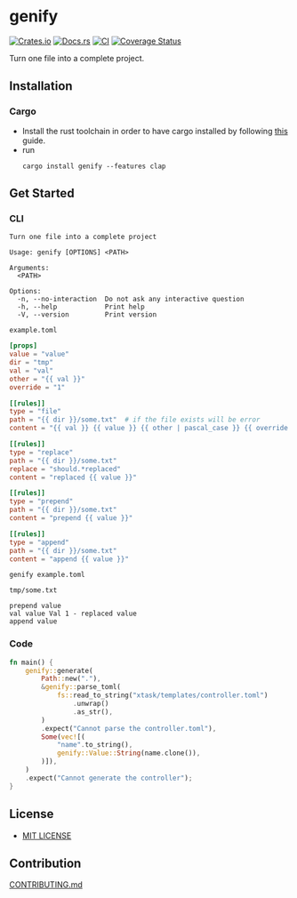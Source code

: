 # genify

[![Crates.io](https://img.shields.io/crates/v/genify.svg)](https://crates.io/crates/genify)
[![Docs.rs](https://docs.rs/genify/badge.svg)](https://docs.rs/genify)
[![CI](https://img.shields.io/github/actions/workflow/status/daxartio/genify/ci.yml?branch=main)](https://github.com/daxartio/genify/actions)
[![Coverage Status](https://coveralls.io/repos/github/daxartio/genify/badge.svg?branch=main)](https://coveralls.io/github/daxartio/genify?branch=main)

Turn one file into a complete project.

## Installation

### Cargo

* Install the rust toolchain in order to have cargo installed by following
  [this](https://www.rust-lang.org/tools/install) guide.
* run
  ```
  cargo install genify --features clap
  ```

## Get Started

### CLI

```
Turn one file into a complete project

Usage: genify [OPTIONS] <PATH>

Arguments:
  <PATH>

Options:
  -n, --no-interaction  Do not ask any interactive question
  -h, --help            Print help
  -V, --version         Print version
```

`example.toml`

```toml
[props]
value = "value"
dir = "tmp"
val = "val"
other = "{{ val }}"
override = "1"

[[rules]]
type = "file"
path = "{{ dir }}/some.txt"  # if the file exists will be error
content = "{{ val }} {{ value }} {{ other | pascal_case }} {{ override }} - should be replaced"

[[rules]]
type = "replace"
path = "{{ dir }}/some.txt"
replace = "should.*replaced"
content = "replaced {{ value }}"

[[rules]]
type = "prepend"
path = "{{ dir }}/some.txt"
content = "prepend {{ value }}"

[[rules]]
type = "append"
path = "{{ dir }}/some.txt"
content = "append {{ value }}"
```

```shell
genify example.toml
```

`tmp/some.txt`

```
prepend value
val value Val 1 - replaced value
append value
```

### Code

```rust
fn main() {
    genify::generate(
        Path::new("."),
        &genify::parse_toml(
            fs::read_to_string("xtask/templates/controller.toml")
                .unwrap()
                .as_str(),
        )
        .expect("Cannot parse the controller.toml"),
        Some(vec![(
            "name".to_string(),
            genify::Value::String(name.clone()),
        )]),
    )
    .expect("Cannot generate the controller");
}
```

## License

* [MIT LICENSE](LICENSE)

## Contribution

[CONTRIBUTING.md](CONTRIBUTING.md)
